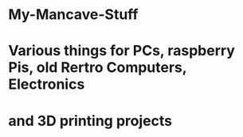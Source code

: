 # My-Mancave-Stuff
#
# Various things for PCs, raspberry Pis, old Rertro Computers, Electronics
# and 3D printing projects
#
#

